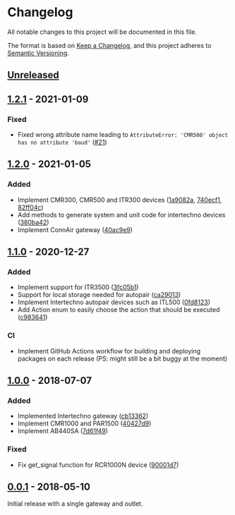 # Changelog

All notable changes to this project will be documented in this file.

The format is based on [Keep a Changelog](https://keepachangelog.com/en/1.0.0/), and this project adheres
to [Semantic Versioning](https://semver.org/spec/v2.0.0.html).

## [Unreleased]

## [1.2.1] - 2021-01-09
### Fixed
- Fixed wrong attribute name leading to `AttributeError: 'CMR500' object has no attribute 'baud'` ([#21](https://github.com/d-Rickyy-b/pyBrematic/issues/21))

## [1.2.0] - 2021-01-05
### Added

- Implement CMR300, CMR500 and ITR300 devices ([1a9082a](https://github.com/d-Rickyy-b/pyBrematic/commit/1a9082a67e5c025c2dd7e0b8d2fc47108df204c6), [740ecf1](https://github.com/d-Rickyy-b/pyBrematic/commit/82ff04c5f69b778ea27f8f105f54d9fae43b03ce), [82ff04c](https://github.com/d-Rickyy-b/pyBrematic/commit/82ff04c5f69b778ea27f8f105f54d9fae43b03ce))
- Add methods to generate system and unit code for intertechno devices ([380ba42](https://github.com/d-Rickyy-b/pyBrematic/commit/380ba42d3d811c1aee74b93c83e74c88402b27c8))
- Implement ConnAir gateway ([40ac9e9](https://github.com/d-Rickyy-b/pyBrematic/commit/40ac9e90e998c55a74a4f7ad2688bda97ba92d66))

## [1.1.0] - 2020-12-27

### Added

- Implement support for ITR3500 ([3fc05b1](https://github.com/d-Rickyy-b/pyBrematic/commit/3fc05b1c9683c72dd1291dbb353f30bed3e040dd))
- Support for local storage needed for autopair ([ca29013](https://github.com/d-Rickyy-b/pyBrematic/commit/ca29013edd693855628231d05f0ef9c6aac8f4c8))
- Implement Intertechno autopair devices such as ITL500 ([0fd8123](https://github.com/d-Rickyy-b/pyBrematic/commit/0fd812356d573c7cd332c75071c3f53e5e8f59e1))
- Add Action enum to easily choose the action that should be executed ([c983641](https://github.com/d-Rickyy-b/pyBrematic/commit/c98364196b69230c6a8dd48c9d805ebfdf66f97e))

### CI

- Implement GitHub Actions workflow for building and deploying packages on each release (PS: might still be a bit buggy at the moment)

## [1.0.0] - 2018-07-07

### Added

- Implemented Intertechno gateway ([cb13362](https://github.com/d-Rickyy-b/pyBrematic/commit/cb1336296e82e0dbb34c0abb5f9fe4a7f2bf3c4f))
- Implement CMR1000 and PAR1500 ([40427d9](https://github.com/d-Rickyy-b/pyBrematic/commit/40427d9d70abb94832a62715ab885103f1a8b20a))
- Implement AB440SA ([7d61f49](https://github.com/d-Rickyy-b/pyBrematic/commit/7d61f49214938118486d3c20d52b489d2585e148))

### Fixed

- Fix get_signal function for RCR1000N device ([90001d7](https://github.com/d-Rickyy-b/pyBrematic/commit/90001d7bd62c15cca066343b8b649ea1f465daa7))

## [0.0.1] - 2018-05-10

Initial release with a single gateway and outlet.

[unreleased]: https://github.com/d-Rickyy-b/pyBrematic/compare/v1.2.1...HEAD
[1.2.1]: https://github.com/d-Rickyy-b/pyBrematic/compare/v1.2.0...v1.2.1
[1.2.0]: https://github.com/d-Rickyy-b/pyBrematic/compare/v1.1.0...v1.2.0
[1.1.0]: https://github.com/d-Rickyy-b/pyBrematic/compare/v1.0.0...v1.1.0
[1.0.0]: https://github.com/d-Rickyy-b/pyBrematic/compare/v0.0.1...v1.0.0
[0.0.1]: https://github.com/d-Rickyy-b/pyBrematic/tree/v0.0.1
